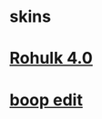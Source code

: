 # skins

# [Rohulk 4.0](http://www.mediafire.com/file/fawy6kdalz3jlpd/Rohulk_4.0%283%29.osk)

# [boop edit](https://drive.google.com/u/0/uc?id=10ILIb1F906jh2N7v5JcnJC9gzV1s1HWU&export=download)

